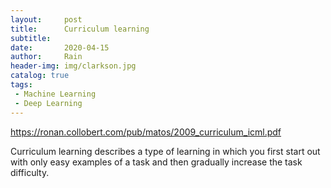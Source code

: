 ```yaml
---
layout:     post
title:      Curriculum learning
subtitle:   
date:       2020-04-15
author:     Rain
header-img: img/clarkson.jpg
catalog: true
tags:    
 - Machine Learning
 - Deep Learning
---
```

https://ronan.collobert.com/pub/matos/2009_curriculum_icml.pdf


Curriculum learning describes a type of learning in which you first start out with only easy examples of a task and then gradually increase the task difficulty. 